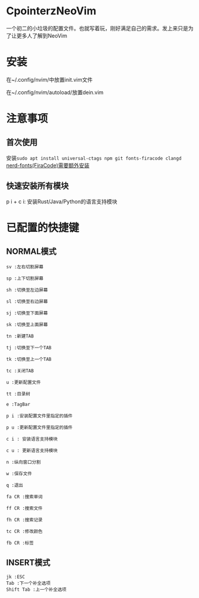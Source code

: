 # CpointerzNeoVim

一个初二的小垃圾的配置文件。也就写着玩，刚好满足自己的需求。发上来只是为了让更多人了解到NeoVim  

# 安装  
在~/.config/nvim/中放置init.vim文件

在~/.config/nvim/autoload/放置dein.vim

# 注意事项  

## 首次使用  
安装```sudo apt install universal-ctags npm git fonts-firacode clangd```  
[nerd-fonts(FiraCode)需要额外安装](https://github.com/ryanoasis/nerd-fonts)  

## 快速安装所有模块  
p i + c i: 安装Rust/Java/Python的语言支持模块  

# 已配置的快捷键

## NORMAL模式  
```
sv :左右切割屏幕

sp :上下切割屏幕

sh :切换至左边屏幕

sl :切换至右边屏幕

sj :切换至下面屏幕

sk :切换至上面屏幕

tn :新建TAB

tj :切换至下一个TAB

tk :切换至上一个TAB

tc :关闭TAB

u :更新配置文件

tt :目录树

e :TagBar

p i :安装配置文件里指定的插件

p u :更新配置文件里指定的插件

c i : 安装语言支持模块

c u : 更新语言支持模块

n :纵向窗口分割

w :保存文件

q :退出

fa CR :搜索单词

ff CR :搜索文件

fh CR :搜索记录

tc CR :修改颜色

fb CR :标签

```  

## INSERT模式
```  
jk :ESC  
Tab :下一个补全选项  
Shift Tab :上一个补全选项
```

